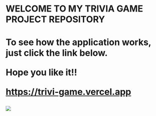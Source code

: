 <h1>WELCOME TO MY TRIVIA GAME PROJECT REPOSITORY<h1>
  
 <p>To see how the application works, just click the link below.<p>
  <p>Hope you like it!!<p>
  
https://trivi-game.vercel.app

  <img src="https://img.shields.io/badge/styled--components-DB7093?style=for-the-badge&logo=styled-components&logoColor=white" />
